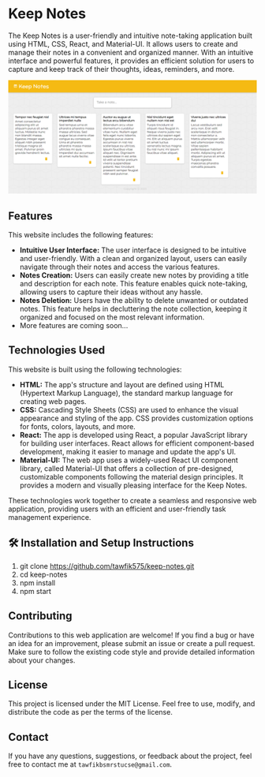 # Keep Notes

The Keep Notes is a user-friendly and intuitive note-taking application built using HTML, CSS, React, and Material-UI. It allows users to create and manage their notes in a convenient and organized manner. With an intuitive interface and powerful features, it provides an efficient solution for users to capture and keep track of their thoughts, ideas, reminders, and more.

![my screenshot](./src/images/screenshot.png)

## Features

This website includes the following features:

* **Intuitive User Interface:** The user interface is designed to be intuitive and user-friendly. With a clean and organized layout, users can easily navigate through their notes and access the various features.
* **Notes Creation:** Users can easily create new notes by providing a title and description for each note. This feature enables quick note-taking, allowing users to capture their ideas without any hassle.
* **Notes Deletion:** Users have the ability to delete unwanted or outdated notes. This feature helps in decluttering the note collection, keeping it organized and focused on the most relevant information.
* More features are coming soon...

## Technologies Used

This website is built using the following technologies:

* **HTML:** The app's structure and layout are defined using HTML (Hypertext Markup Language), the standard markup language for creating web pages.
* **CSS:** Cascading Style Sheets (CSS) are used to enhance the visual appearance and styling of the app. CSS provides customization options for fonts, colors, layouts, and more.
* **React:** The app is developed using React, a popular JavaScript library for building user interfaces. React allows for efficient component-based development, making it easier to manage and update the app's UI.
* **Material-UI:** The web app uses a widely-used React UI component library, called Material-UI that offers a collection of pre-designed, customizable components following the material design principles. It provides a modern and visually pleasing interface for the Keep Notes.

These technologies work together to create a seamless and responsive web application, providing users with an efficient and user-friendly task management experience.

## 🛠 Installation and Setup Instructions

1. git clone https://github.com/tawfik575/keep-notes.git
2. cd keep-notes
3. npm install
4. npm start

## Contributing

Contributions to this web application are welcome! If you find a bug or have an idea for an improvement, please submit an issue or create a pull request. Make sure to follow the existing code style and provide detailed information about your changes.

## License

This project is licensed under the MIT License. Feel free to use, modify, and distribute the code as per the terms of the license.

## Contact

If you have any questions, suggestions, or feedback about the project, feel free to contact me at `tawfikbsmrstucse@gmail.com`.